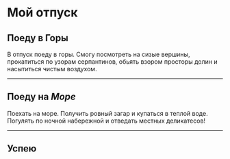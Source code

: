 # Мой отпуск

## Поеду в **Горы**
В отпуск поеду в горы. Смогу посмотреть на сизые вершины, прокатиться по узорам серпантинов, обьять взором просторы долин и насытиться чистым воздухом.

---
## Поеду на _**Море**_
Поехать на море. Получить ровный загар и купаться в теплой воде. Погулять по ночной набережной и отведать местных деликатесов!

---
## Успею 